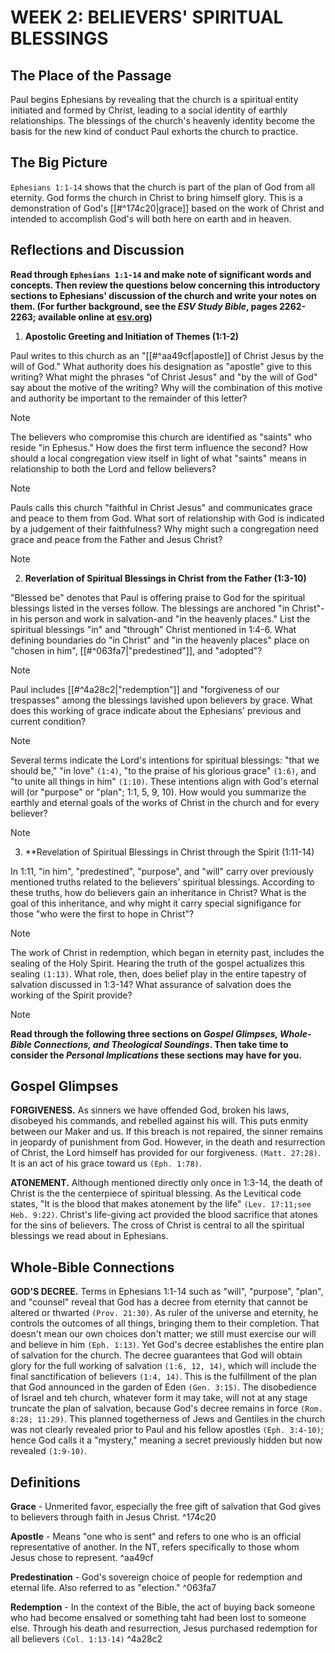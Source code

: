 # WEEK 2: BELIEVERS' SPIRITUAL BLESSINGS

## The Place of the Passage
Paul begins Ephesians by revealing that the church is a spiritual entity initiated and formed by Christ, leading to a social identity of earthly relationships. The blessings of the church's heavenly identity become the basis for the new kind of conduct Paul exhorts the church to practice.

## The Big Picture
`Ephesians 1:1-14` shows that the church is part of the plan of God from all eternity. God forms the church in Christ to bring himself glory. This is a demonstration of God's [[#^174c20|grace]] based on the work of Christ and intended to accomplish God's will both here on earth and in heaven.

## Reflections and Discussion
**Read through  `Ephesians 1:1-14` and make note of significant words and concepts. Then review the questions below concerning this introductory sections to Ephesians' discussion of the church and write your notes on them. (For further background, see the *ESV Study Bible*, pages 2262-2263; available online at [esv.org](https://www.esv.org/))**

1. **Apostolic Greeting and Initiation of Themes (1:1-2)**

Paul writes to this church as an "[[#^aa49cf|apostle]] of Christ Jesus by the will of God." What authority does his designation as "apostle" give to this writing? What might the phrases "of Christ Jesus" and "by the will of God" say about the motive of the writing? Why will the combination of this motive and authority be important to the remainder of this letter?

> [!NOTE]

The believers who compromise this church are identified as "saints" who reside "in Ephesus." How does the first term influence the second? How should a local congregation view itself in light of what "saints" means in relationship to both the Lord and fellow believers?

> [!NOTE]

Pauls calls this church "faithful in Christ Jesus" and communicates grace and peace to them from God. What sort of relationship with God is indicated by a judgement of their faithfulness? Why might such a congregation need grace and peace from the Father and Jesus Christ?

> [!NOTE]

2. **Reverlation of Spiritual Blessings in Christ from the Father (1:3-10)**

"Blessed be" denotes that Paul is offering praise to God for the spiritual blessings listed in the verses follow. The blessings are anchored "in Christ"- in his person and work in salvation-and "in the heavenly places." List the spiritual blessings "in" and "through" Christ mentioned in 1:4-6. What defining boundaries do "in Christ" and "in the heavenly places" place on "chosen in him", [[#^063fa7|"predestined"]], and "adopted"?

> [!NOTE]

Paul includes [[#^4a28c2|"redemption"]] and "forgiveness of our trespasses" among the blessings lavished upon believers by grace. What does this working of grace indicate about the Ephesians' previous and current condition?

> [!NOTE]

Several terms indicate the Lord's intentions for spiritual blessings: "that we should be," "in love" `(1:4)`, "to the praise of his glorious grace" `(1:6)`, and "to unite all things in him" `(1:10)`. These intentions align with God's eternal will (or "purpose" or "plan"; 1:1, 5, 9, 10). How would you summarize the earthly and eternal goals of the works of Christ in the church and for every believer?

> [!NOTE]

3. **Revelation of Spiritual Blessings in Christ through the Spirit (1:11-14)

In 1:11, "in him", "predestined", "purpose", and "will" carry over previously mentioned truths related to the believers' spiritual blessings. According to these truths, how do believers gain an inheritance in Christ? What is the goal of this inheritance, and why might it carry special signifigance for those "who were the first to hope in Christ"?

> [!NOTE]

The work of Christ in redemption, which began in eternity past, includes the sealing of the Holy Spirit. Hearing the truth of the gospel actualizes this sealing `(1:13)`. What role, then, does belief play in the entire tapestry of salvation discussed in 1:3-14? What assurance of salvation does the working of the Spirit provide?

> [!NOTE]

**Read through the following three sections on *Gospel Glimpses, Whole-Bible Connections, and Theological Soundings*. Then take time to consider the *Personal Implications* these sections may have for you.**

## Gospel Glimpses
**FORGIVENESS.** As sinners we have offended God, broken his laws, disobeyed his commands, and rebelled against his will. This puts enmity between our Maker and us. If this breach is not repaired, the sinner remains in jeopardy of punishment from God. However, in the death and resurrection of Christ, the Lord himself has provided for our forgiveness. `(Matt. 27:28)`. It is an act of his grace toward us `(Eph. 1:78)`.

**ATONEMENT.** Although mentioned directly only once in 1:3-14, the death of Christ is the the centerpiece of spiritual blessing. As the Levitical code states, "It is the blood that makes atonement by the life" `(Lev. 17:11;see Heb. 9:22)`. Christ's life-giving act provided the blood sacrifice that atones for the sins of believers. The cross of Christ is central to all the spiritual blessings we read about in Ephesians.

## Whole-Bible Connections
**GOD'S DECREE.** Terms in Ephesians 1:1-14 such as "will", "purpose", "plan", and "counsel" reveal that God has a decree from eternity that cannot be altered or thwarted `(Prov. 21:30)`. As ruler of the universe and eternity, he controls the outcomes of all things, bringing them to their completion. That doesn't mean our own choices don't matter; we still must exercise our will and believe in him `(Eph. 1:13)`. Yet God's decree establishes the entire plan of salvation for the church. The decree guarantees that God will obtain glory for the full working of salvation `(1:6, 12, 14)`, which will include the final sanctification of believers `(1:4, 14)`. This is the fulfillment of the plan that God announced in the garden of Eden `(Gen. 3:15)`. The disobedience of Israel and teh church, whatever form it may take, will not at any stage truncate the plan of salvation, because God's decree remains in force `(Rom. 8:28; 11:29)`. This planned togetherness of Jews and Gentiles in the church was not clearly revealed prior to Paul and his fellow apostles `(Eph. 3:4-10)`; hence God calls it a "mystery," meaning a secret previously hidden but now revealed `(1:9-10)`.

## Definitions
**Grace** - Unmerited favor, especially the free gift of salvation that God gives to believers through faith in Jesus Christ. ^174c20

**Apostle** - Means "one who is sent" and refers to  one who is an official representative of another. In the NT, refers specifically to those whom Jesus chose to represent. ^aa49cf

**Predestination** - God's sovereign choice of people for redemption and eternal life. Also referred to as "election." ^063fa7

**Redemption** - In the context of the Bible, the act of buying back someone who had become ensalved or something taht had been lost to someone else. Through his death and resurrection, Jesus purchased redemption for all believers `(Col. 1:13-14)` ^4a28c2
